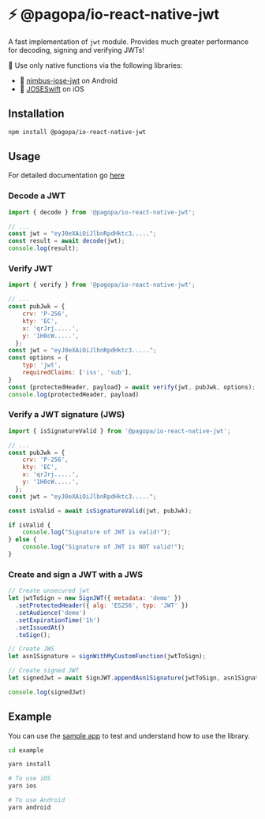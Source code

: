 # ⚡️ @pagopa/io-react-native-jwt

A fast implementation of `jwt` module.
Provides much greater performance for decoding, signing and verifying JWTs!

🚀 Use only native functions via the following libraries:
- 🤖 [nimbus-jose-jwt](https://github.com/felx/nimbus-jose-jwt/) on Android
- 📱 [JOSESwift](https://github.com/airsidemobile/JOSESwift/) on iOS




## Installation

```sh
npm install @pagopa/io-react-native-jwt
```

## Usage

For detailed documentation go [here](/docs/modules/index.md)

### Decode a JWT

```js
import { decode } from '@pagopa/io-react-native-jwt';

// ...
const jwt = "eyJ0eXAiOiJlbnRpdHktc3.....";
const result = await decode(jwt);
console.log(result);
```

### Verify JWT

```js
import { verify } from '@pagopa/io-react-native-jwt';

// ...
const pubJwk = {
    crv: 'P-256',
    kty: 'EC',
    x: 'qrJrj.....',
    y: '1H0cW.....',
  };
const jwt = "eyJ0eXAiOiJlbnRpdHktc3.....";
const options = {
    typ: 'jwt',
    requiredClaims: ['iss', 'sub'],
}
const {protectedHeader, payload} = await verify(jwt, pubJwk, options);
console.log(protectedHeader, payload)
```


### Verify a JWT signature (JWS)

```js
import { isSignatureValid } from '@pagopa/io-react-native-jwt';

// ...
const pubJwk = {
    crv: 'P-256',
    kty: 'EC',
    x: 'qrJrj.....',
    y: '1H0cW.....',
  };
const jwt = "eyJ0eXAiOiJlbnRpdHktc3.....";

const isValid = await isSignatureValid(jwt, pubJwk);

if isValid {
    console.log("Signature of JWT is valid!");
} else {
    console.log("Signature of JWT is NOT valid!");
}
```

### Create and sign a JWT with a JWS

```js
// Create unsecured jwt
let jwtToSign = new SignJWT({ metadata: 'demo' })
  .setProtectedHeader({ alg: 'ES256', typ: 'JWT' })
  .setAudience('demo')
  .setExpirationTime('1h')
  .setIssuedAt()
  .toSign();

// Create JWS
let asn1Signature = signWithMyCustomFunction(jwtToSign);

// Create signed JWT
let signedJwt = await SignJWT.appendAsn1Signature(jwtToSign, asn1Signature);

console.log(signedJwt)
```

## Example

You can use the [sample app](example) to test and understand how to use the library.

```sh
cd example

yarn install

# To use iOS
yarn ios

# To use Android
yarn android

```
